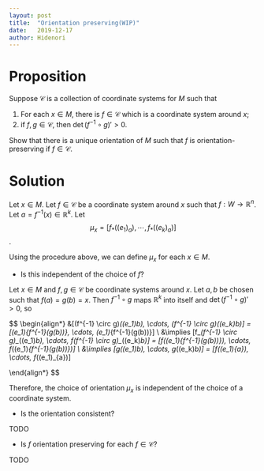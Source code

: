 ```yaml
---
layout: post
title:  "Orientation preserving(WIP)"
date:   2019-12-17
author: Hidenori
---
```


# Proposition
Suppose $\mathcal{C}$ is a collection of coordinate systems for $M$ such that

1. For each $x \in M$, there is $f \in \mathcal{C}$ which is a coordinate system around $x$;
1. if $f, g \in \mathcal{C}$, then $\det(f^{-1} \circ g)' > 0$.

Show that there is a unique orientation of $M$ such that $f$ is orientation-preserving if $f \in \mathcal{C}$.

# Solution
Let $x \in M$.
Let $f \in \mathcal{C}$ be a coordinate system around $x$ such that $f:W \rightarrow \mathbb{R}^n$.
Let $a = f^{-1}(x) \in \mathbb{R}^k$.
Let $$\mu_x = [f_*((e_1)_a), \cdots, f_*((e_k)_a)]$$.

Using the procedure above, we can define $\mu_x$ for each $x \in M$.

* Is this independent of the choice of $f$?

Let $x \in M$ and $f, g \in \mathcal{C}$ be coordinate systems around $x$.
Let $a, b$ be chosen such that $f(a) = g(b) = x$.
Then $f^{-1} \circ g$ maps $\mathbb{R}^k$ into itself and $\det(f^{-1} \circ g)' > 0$, so

$$
\begin{align*}
  &[(f^{-1} \circ g)_*((e_1)_b), \cdots, (f^{-1} \circ g)_*((e_k)_b)] = [(e_1)_{f^{-1}(g(b))}, \cdots, (e_1)_{f^{-1}(g(b))}] \\
  &\implies [f_*(f^{-1} \circ g)_*((e_1)_b), \cdots, f_*(f^{-1} \circ g)_*((e_k)_b)] = [f_*((e_1)_{f^{-1}(g(b))}), \cdots, f_*((e_1)_{f^{-1}(g(b))})] \\
  &\implies [g_*((e_1)_b), \cdots, g_*((e_k)_b)] = [f_*((e_1)_{a}), \cdots, f_*((e_1)_{a})]

\end{align*}
$$

Therefore, the choice of orientation $\mu_x$ is independent of the choice of a coordinate system.

* Is the orientation consistent?

TODO

* Is $f$ orientation preserving for each $f \in \mathcal{C}$?

TODO
